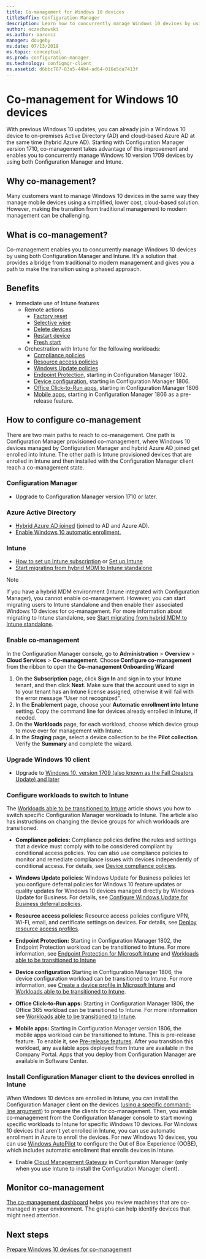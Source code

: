 ```yaml
---
title: Co-management for Windows 10 devices
titleSuffix: Configuration Manager
description: Learn how to concurrently manage Windows 10 devices by using both Configuration Manager and Microsoft Intune.
author: aczechowski
ms.author: aaroncz
manager: dougeby
ms.date: 07/13/2018
ms.topic: conceptual
ms.prod: configuration-manager
ms.technology: configmgr-client
ms.assetid: d6bbc787-83a5-44b4-ad64-016e5da7413f
---
```


# Co-management for Windows 10 devices    
 With previous Windows 10 updates, you can already join a Windows 10 device to on-premises Active Directory (AD) and cloud-based Azure AD at the same time (hybrid Azure AD). Starting with Configuration Manager version 1710, co-management takes advantage of this improvement and enables you to concurrently manage Windows 10 version 1709 devices by using both Configuration Manager and Intune. <!-- 1350871 -->
## Why co-management?
Many customers want to manage Windows 10 devices in the same way they manage mobile devices using a simplified, lower cost, cloud-based solution. However, making the transition from traditional management to modern management can be challenging.  
## What is co-management?
Co-management enables you to concurrently manage Windows 10 devices by using both Configuration Manager and Intune. It’s a solution that provides a bridge from traditional to modern management and gives you a path to make the transition using a phased approach.

## Benefits 
- Immediate use of Intune features 
    - Remote actions
        - [Factory reset](https://docs.microsoft.com/intune/devices-wipe#factory-reset)
        - [Selective wipe](https://docs.microsoft.com/intune/apps-selective-wipe)
        - [Delete devices](https://docs.microsoft.com/intune/devices-wipe#delete-devices-from-the-azure-active-directory-portal)
        - [Restart device](https://docs.microsoft.com/intune/device-restart)
        - [Fresh start](https://docs.microsoft.com/intune/device-fresh-start)
    - Orchestration with Intune for the following workloads:
        - [Compliance policies](https://docs.microsoft.com/intune/device-compliance-get-started)
        - [Resource access policies](https://docs.microsoft.com/intune/device-profiles)
        - [Windows Update policies](https://docs.microsoft.com/intune/windows-update-for-business-configure)
        - [Endpoint Protection](https://docs.microsoft.com/intune/endpoint-protection-windows-10), starting in Configuration Manager 1802. <!-- 1357365 -->
        - [Device configuration](https://docs.microsoft.com/intune/device-profile-create), starting in Configuration Manager 1806. <!-- 1357903 -->
        - [Office Click-to-Run apps](https://docs.microsoft.com/intune/apps-add-office365), starting in Configuration Manager 1806 <!--1357841-->
        - [Mobile apps](https://docs.microsoft.com/intune/app-management), starting in Configuration Manager 1806 as a pre-release feature. <!--1357892-->

## How to configure co-management
There are two main paths to reach to co-management. One path is Configuration Manager provisioned co-management, where Windows 10 devices managed by Configuration Manager and hybrid Azure AD joined get enrolled into Intune. The other path is Intune provisioned devices that are enrolled in Intune and then installed with the Configuration Manager client reach a co-management state.

### **Configuration Manager**
 -	Upgrade to Configuration Manager version 1710 or later.


### **Azure Active Directory**
  - [Hybrid Azure AD joined](https://docs.microsoft.com/azure/active-directory/device-management-hybrid-azuread-joined-devices-setup) (joined to AD and Azure AD).
  - [Enable Windows 10 automatic enrollment.](https://docs.microsoft.com/intune/windows-enroll)


### **Intune**
 - [How to set up Intune subscription](/sccm/mdm/deploy-use/configure-intune-subscription) or [Set up Intune](/intune/setup-steps)  
 - [Start migrating from hybrid MDM to Intune standalone](/sccm/mdm/deploy-use/migrate-hybridmdm-to-intunesa)  

> [!Note]  
> If you have a hybrid MDM environment (Intune integrated with Configuration Manager), you cannot enable co-management. However, you can start migrating users to Intune standalone and then enable their associated Windows 10 devices for co-management. For more information about migrating to Intune standalone, see [Start migrating from hybrid MDM to Intune standalone](/sccm/mdm/deploy-use/migrate-hybridmdm-to-intunesa).  


### Enable co-management 
 In the Configuration Manager console, go to **Administration** > **Overview** > **Cloud Services** > **Co-management**. Choose **Configure co-management** from the ribbon to open the **Co-management Onboarding Wizard** 
   
1. On the **Subscription** page, click **Sign In** and sign in to your Intune tenant, and then click **Next**. Make sure that the account used to sign in to your tenant has an Intune license assigned, otherwise it will fail with the error message "User not recognized".   
2. In the **Enablement** page, choose your **Automatic enrollment into Intune** setting. Copy the command line for devices already enrolled in Intune, if needed. 
3. On the **Workloads** page, for each workload, choose which device group to move over for management with Intune.
4. In the **Staging** page, select a device collection to be the **Pilot collection**. Verify the **Summary** and complete the wizard. 

### Upgrade Windows 10 client
- Upgrade to [Windows 10, version 1709 (also known as the Fall Creators Update) and later](/sccm/osd/deploy-use/manage-windows-as-a-service)

### Configure workloads to switch to Intune 
The [Workloads able to be transitioned to Intune](/sccm/core/clients/manage/co-management-switch-workloads#Workloads-able-to-be-transitioned-to-Intune) article shows you how to switch specific Configuration Manager workloads to Intune. The article also has instructions on changing the device groups for which workloads are transitioned.

- **Compliance policies:** 
Compliance policies define the rules and settings that a device must comply with to be considered compliant by conditional access policies. You can also use compliance policies to monitor and remediate compliance issues with devices independently of conditional access. For details, see [Device compliance policies](https://docs.microsoft.com/intune/device-compliance-get-started).  

- **Windows Update policies:**
Windows Update for Business policies let you configure deferral policies for Windows 10 feature updates or quality updates for Windows 10 devices managed directly by Windows Update for Business. For details, see [Configure Windows Update for Business deferral policies](https://docs.microsoft.com/intune/windows-update-for-business-configure).  

- **Resource access policies:**
Resource access policies configure VPN, Wi-Fi, email, and certificate settings on devices. For details, see [Deploy resource access profiles](https://docs.microsoft.com/intune/device-profiles).

- **Endpoint Protection:**
Starting in Configuration Manager 1802, the Endpoint Protection workload can be transitioned to Intune. For more information, see [Endpoint Protection for Microsoft Intune](https://docs.microsoft.com/intune/endpoint-protection-windows-10)<!-- 1357365 --> and [Workloads able to be transitioned to Intune](/sccm/core/clients/manage/co-management-switch-workloads#Workloads-able-to-be-transitioned-to-Intune)

- **Device configuration**
Starting in Configuration Manager 1806, the device configuration workload can be transitioned to Intune. For more information, see [Create a device profile in Microsoft Intune](https://docs.microsoft.com/intune/device-profile-create) and [Workloads able to be transitioned to Intune](/sccm/core/clients/manage/co-management-switch-workloads#Workloads-able-to-be-transitioned-to-Intune).  <!--1357903-->

- **Office Click-to-Run apps:** 
Starting in Configuration Manager 1806, the Office 365 workload can be transitioned to Intune. For more information see [Workloads able to be transitioned to Intune](/sccm/core/clients/manage/co-management-switch-workloads#Workloads-able-to-be-transitioned-to-Intune). <!--1357841-->

- **Mobile apps:** 
Starting in Configuration Manager version 1806, the mobile apps workload can be transitioned to Intune. This is pre-release feature. To enable it, see [Pre-release features](/sccm/core/servers/manage/pre-release-features). After you transition this workload, any available apps deployed from Intune are available in the Company Portal. Apps that you deploy from Configuration Manager are available in Software Center.<!--1357892-->

### Install Configuration Manager client to the devices enrolled in Intune
When Windows 10 devices are enrolled in Intune, you can install the Configuration Manager client on the devices ([using a specific command-line argument](/sccm/core/clients/manage/co-management-prepare#command-line-to-install-configuration-manager-client)) to prepare the clients for co-management. Then, you enable co-management from the Configuration Manager console to start moving specific workloads to Intune for specific Windows 10 devices.
For Windows 10 devices that aren't yet enrolled in Intune, you can use automatic enrollment in Azure to enroll the devices. For new Windows 10 devices, you can use [Windows AutoPilot](https://docs.microsoft.com/intune/enrollment-autopilot) to configure the Out of Box Experience (OOBE), which includes automatic enrollment that enrolls devices in Intune.
 - Enable [Cloud Management Gateway](/sccm/core/clients/manage/manage-clients-internet#cloud-management-gateway) in Configuration Manager (only when you use Intune to install the Configuration Manager client).

## Monitor co-management
[The co-management dashboard](/sccm/core/clients/manage/co-management-dashboard) helps you review machines that are co-managed in your environment. The graphs can help identify devices that might need attention.


## Next steps
[Prepare Windows 10 devices for co-management](co-management-prepare.md)

